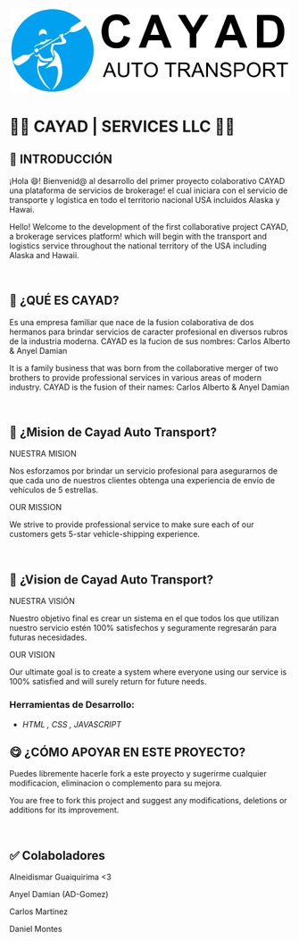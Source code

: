 ![Cayad Services](./img/logo-cayad.webp)

# **🧑‍💻 CAYAD | SERVICES LLC 👩‍💻**

## **📌 INTRODUCCIÓN**

¡Hola 😄! Bienvenid@ al desarrollo del primer proyecto colaborativo CAYAD una plataforma de servicios de brokerage! el cual iniciara con el servicio de transporte y logistica en todo el territorio nacional USA incluidos Alaska y Hawai.

Hello! Welcome to the development of the first collaborative project CAYAD, a brokerage services platform! which will begin with the transport and logistics service throughout the national territory of the USA including Alaska and Hawaii.

</br >

## **🔎 ¿QUÉ ES CAYAD?**

Es una empresa familiar que nace de la fusion colaborativa de dos hermanos para brindar servicios de caracter profesional en diversos rubros de la industria moderna. CAYAD es la fucion de sus nombres: Carlos Alberto & Anyel Damian

It is a family business that was born from the collaborative merger of two brothers to provide professional services in various areas of modern industry. CAYAD is the fusion of their names: Carlos Alberto & Anyel Damian

</br >

## **📖 ¿Mision de Cayad Auto Transport?**

NUESTRA MISION

Nos esforzamos por brindar un servicio profesional para asegurarnos de que cada uno de nuestros clientes obtenga una experiencia de envío de vehículos de 5 estrellas.

OUR MISSION

We strive to provide professional service to make sure each of our customers gets 5-star vehicle-shipping experience.

</br >

## **📖 ¿Vision de Cayad Auto Transport?**

NUESTRA VISIÓN

Nuestro objetivo final es crear un sistema en el que todos los que utilizan nuestro servicio estén 100% satisfechos y seguramente regresarán para futuras necesidades.

OUR VISION

Our ultimate goal is to create a system where everyone using our service is 100% satisfied and will surely return for future needs.

### Herramientas de Desarrollo:

- _HTML , CSS , JAVASCRIPT_


## **😋 ¿CÓMO APOYAR EN ESTE PROYECTO?**

Puedes libremente hacerle fork a este proyecto y sugerirme cualquier modificacion, eliminacion o complemento para su mejora.

You are free to fork this project and suggest any modifications, deletions or additions for its improvement.

</br>

## **✅ Colaboladores**

Alneidismar Guaiquirima <3

Anyel Damian (AD-Gomez)

Carlos Martinez

Daniel Montes
